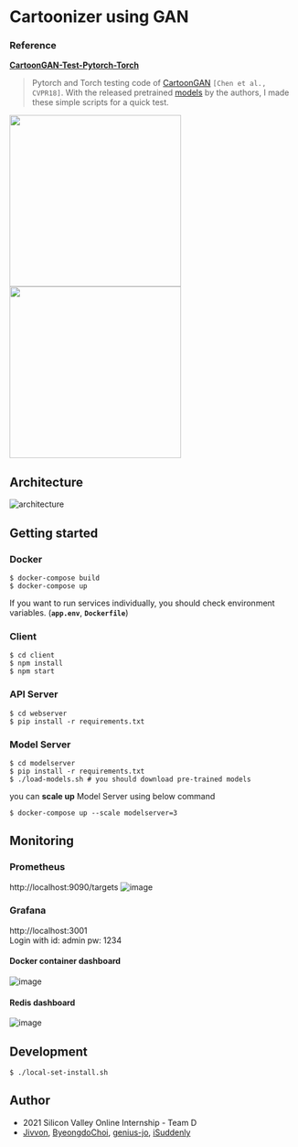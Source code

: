 # Cartoonizer using GAN

### Reference
**[CartoonGAN-Test-Pytorch-Torch](https://github.com/Yijunmaverick/CartoonGAN-Test-Pytorch-Torch)**

> Pytorch and Torch testing code of [CartoonGAN](http://openaccess.thecvf.com/content_cvpr_2018/CameraReady/2205.pdf) `[Chen et al., CVPR18]`. With the released pretrained [models](http://cg.cs.tsinghua.edu.cn/people/~Yongjin/Yongjin.htm) by the authors, I made these simple scripts for a quick test.

<p>
    <img src='https://user-images.githubusercontent.com/25628507/105346214-a0bb2a80-5c28-11eb-974a-b4bf4bd4ad8e.png' width=300 />
    <img src='https://user-images.githubusercontent.com/25628507/105346204-9c8f0d00-5c28-11eb-809c-48c68dcd41a1.png' width=300 />
</p>

## Architecture

![architecture](https://user-images.githubusercontent.com/57690870/106793757-34660f80-669b-11eb-981f-e5f484662c6b.PNG)

## Getting started
### Docker
```
$ docker-compose build
$ docker-compose up
```
If you want to run services individually, you should check environment variables. (**`app.env`**, **`Dockerfile`**)

### Client
```
$ cd client
$ npm install
$ npm start
```
### API Server
```
$ cd webserver
$ pip install -r requirements.txt
```

### Model Server
```shell
$ cd modelserver
$ pip install -r requirements.txt
$ ./load-models.sh # you should download pre-trained models
```
you can **scale up** Model Server using below command
```
$ docker-compose up --scale modelserver=3
```

## Monitoring

### Prometheus
http://localhost:9090/targets
![image](https://user-images.githubusercontent.com/25628507/106257240-9cfa5a00-625f-11eb-830c-b251602dcb73.png)

### Grafana
http://localhost:3001  
Login with id: admin pw: 1234

#### Docker container dashboard
![image](https://user-images.githubusercontent.com/25628507/106257481-f2366b80-625f-11eb-8959-8441805185c9.png)

#### Redis dashboard
![image](https://user-images.githubusercontent.com/25628507/106257655-31fd5300-6260-11eb-823d-2649cb38203a.png)


## Development
```shell
$ ./local-set-install.sh
```

## Author
- 2021 Silicon Valley Online Internship - Team D
- [Jivvon](https://github.com/Jivvon),
[ByeongdoChoi](https://github.com/ByeongdoChoi),
[genius-jo](https://github.com/genius-jo),
[iSuddenly](https://github.com/iSuddenly)
